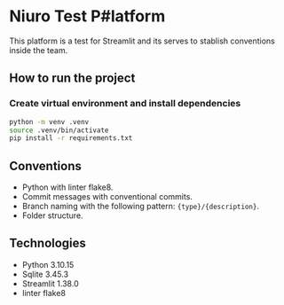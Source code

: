 # Niuro Test P#latform

This platform is a test for Streamlit and its serves to stablish conventions inside the team.


## How to run the project

### Create virtual environment and install dependencies

```bash
python -m venv .venv
source .venv/bin/activate
pip install -r requirements.txt
```

## Conventions

- Python with linter flake8.
- Commit messages with conventional commits.
- Branch naming with the following pattern: `{type}/{description}`.
- Folder structure.

## Technologies

- Python 3.10.15
- Sqlite 3.45.3
- Streamlit 1.38.0
- linter flake8
